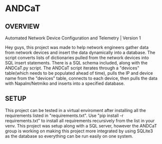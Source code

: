 ANDCaT
======

OVERVIEW
--------
Automated Network Device Configuration and Telemetry | Version 1

Hey guys, this project was made to help network engineers gather data from network devices and insert the data dynamically into a database. The script converts lists of dictionaries pulled from the network devices into SQL insert statements. There is a SQL schema included, along with the ANDCaT.py script. The ANDCaT script iterates through a "devices" table(which needs to be populated ahead of time), pulls the IP and device name from the "devices" table, connects to each device, then pulls the data with Napalm/Netmiko and inserts into a specified database.

SETUP
-----

This project can be tested in a virtual enviroment after installing all the requirements listed in "requirements.txt". Use "pip install -r requirements.txt" to install all requirements recursively from the list in your venv. This project was setup along with a SQL server, however the ANDCaT group is working on making this project more integrated by using SQLite3 as the database so everything can be run easily on one system.

